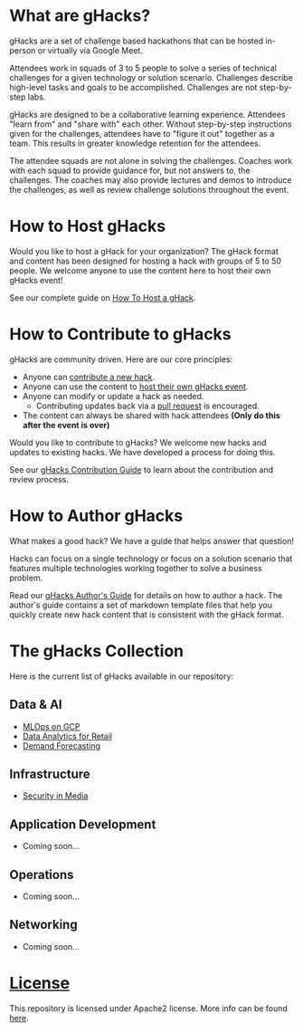 # What are gHacks?

gHacks are a set of challenge based hackathons that can be hosted in-person or virtually via Google Meet.

Attendees work in squads of 3 to 5 people to solve a series of technical challenges for a given technology or solution scenario. Challenges describe high-level tasks and goals to be accomplished. Challenges are not step-by-step labs.

gHacks are designed to be a collaborative learning experience.  Attendees "learn from" and "share with" each other. Without step-by-step instructions given for the challenges, attendees have to "figure it out" together as a team.  This results in greater knowledge retention for the attendees. 

The attendee squads are not alone in solving the challenges. Coaches work with each squad to provide guidance for, but not answers to, the challenges.  The coaches may also provide lectures and demos to introduce the challenges, as well as review challenge solutions throughout the event.

# How to Host gHacks

Would you like to host a gHack for your organization? The gHack format and content has been designed for hosting a hack with groups of 5 to 50 people. We welcome anyone to use the content here to host their own gHacks event!

See our complete guide on [How To Host a gHack](./faq/howto-host-hack.md).

# How to Contribute to gHacks

gHacks are community driven. Here are our core principles:
- Anyone can [contribute a new hack](./CONTRIBUTING.md).
- Anyone can use the content to [host their own gHacks event](./faq/howto-host-hack.md).
- Anyone can modify or update a hack as needed.
  - Contributing updates back via a [pull request](./CONTRIBUTING.md) is encouraged.
- The content can always be shared with hack attendees **(Only do this after the event is over)**

Would you like to contribute to gHacks?  We welcome new hacks and updates to existing hacks.  We have developed a process for doing this.  

See our [gHacks Contribution Guide](./CONTRIBUTING.md) to learn about the contribution and review process.

# How to Author gHacks

What makes a good hack? We have a guide that helps answer that question!

Hacks can focus on a single technology or focus on a solution scenario that features multiple technologies working together to solve a business problem.

Read our [gHacks Author's Guide](./faq/howto-author-hack.md) for details on how to author a hack. The author's guide contains a set of markdown template files that help you quickly create new hack content that is consistent with the gHack format.

# The gHacks Collection

Here is the current list of gHacks available in our repository:

## Data & AI
- [MLOps on GCP](./hacks/mlops-on-gcp/README.md)
- [Data Analytics for Retail](./hacks/retail-analytics/README.md)
- [Demand Forecasting](./hacks/demand-forecasting/README.md)

## Infrastructure
- [Security in Media](./hacks/security-in-media/README.md)

## Application Development
- Coming soon...

## Operations
- Coming soon...

## Networking
- Coming soon...

# [License](./LICENSE)
This repository is licensed under Apache2 license. More info can be found [here](./LICENSE).

